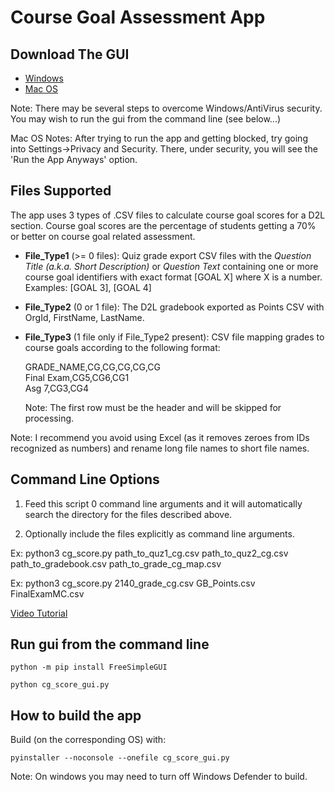 # Course Goal Assessment App

## Download The GUI
* [Windows](https://github.com/SebastienSiva/ITEC_D2L_TOOLS/raw/main/total_course_assessment/dist_zips/Windows_CG_Score.zip)
* [Mac OS](https://github.com/SebastienSiva/ITEC_D2L_TOOLS/raw/main/total_course_assessment/dist_zips/MacOS_CG_Score.zip)

Note: There may be several steps to overcome Windows/AntiVirus security. You may wish to run the gui from the command line (see below...)

Mac OS Notes: After trying to run the app and getting blocked, try going into Settings->Privacy and Security. There, under security, you will see the 'Run the App Anyways' option.

## Files Supported
The app uses 3 types of .CSV files to calculate course goal scores for a D2L section. Course goal scores are the percentage of students getting a 70% or better on course goal related assessment.

* **File_Type1** (>= 0 files): Quiz grade export CSV files with the *Question Title (a.k.a. Short Description)* or *Question Text* containing one or more course goal identifiers with exact format [GOAL X] where X is a number. Examples: [GOAL 3], [GOAL 4]

* **File_Type2** (0 or 1 file): The D2L gradebook exported as Points CSV with OrgId, FirstName, LastName.

* **File_Type3** (1 file only if File_Type2 present): CSV file mapping grades to course goals according to the following format:

    GRADE_NAME,CG,CG,CG,CG,CG  
    Final Exam,CG5,CG6,CG1  
    Asg 7,CG3,CG4
    
    Note: The first row must be the header and will be skipped for processing.
    
Note: I recommend you avoid using Excel (as it removes zeroes from IDs recognized as numbers) and rename long file names to short file names.

## Command Line Options

1.  Feed this script 0 command line arguments and it will automatically search the directory for the files described above.

2.  Optionally include the files explicitly as command line arguments.

Ex: python3 cg_score.py path_to_quz1_cg.csv path_to_quz2_cg.csv path_to_gradebook.csv path_to_grade_cg_map.csv

Ex: python3 cg_score.py 2140_grade_cg.csv GB_Points.csv FinalExamMC.csv


[Video Tutorial](https://ggcedu-my.sharepoint.com/:v:/g/personal/ssiva_ggc_edu/EVO5HIB7c0dNhDJctyECUpEBp-8Sq5dzMNLDvScqeoeuOw?nav=eyJyZWZlcnJhbEluZm8iOnsicmVmZXJyYWxBcHAiOiJPbmVEcml2ZUZvckJ1c2luZXNzIiwicmVmZXJyYWxBcHBQbGF0Zm9ybSI6IldlYiIsInJlZmVycmFsTW9kZSI6InZpZXciLCJyZWZlcnJhbFZpZXciOiJNeUZpbGVzTGlua0NvcHkifX0&e=EXA3vG)


## Run gui from the command line
`python -m pip install FreeSimpleGUI`

`python cg_score_gui.py`

## How to build the app
Build (on the corresponding OS) with:

`pyinstaller --noconsole --onefile cg_score_gui.py`

Note: On windows you may need to turn off Windows Defender to build.



